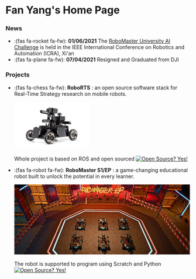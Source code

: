 # Fan Yang's Home Page


### News

* :(fas fa-rocket fa-fw): **01/06/2021** The [RoboMaster University AI Challenge](http://2011.ieee-icra.org/competitions.html) is held in the IEEE International Conference on Robotics and Automation (ICRA), Xi'an
  <!-- {{< bilibili BV1gL411n7xV >}} -->
* :(fas fa-plane fa-fw): **07/04/2021** Resigned and Graduated from DJI


### Projects

* :(fas fa-chess fa-fw): **RoboRTS** : an open source software stack for Real-Time Strategy research on mobile robots. 

  <img src="roborts.png" style="zoom:20%;display: inline-block; float:middle"/>

  Whole project is based on ROS and open sourced [![Open Source? Yes!](https://badgen.net/badge/Open%20Source%20%3F/Yes%21/blue?icon=github)](https://github.com/robomaster/roborts/)
* :(fas fa-robot fa-fw): **RoboMaster S1/EP** : a game-changing educational robot built to unlock the potential in every learner. 

  <img src="ep.gif" style="zoom:100%;display: inline-block; float:middle"/> 

  The robot is supported to program using Scratch and Python [![Open Source? Yes!](https://badgen.net/badge/Open%20Source%20%3F/Yes%21/blue?icon=github)](https://github.com/dji-sdk/RoboMaster-SDK)
